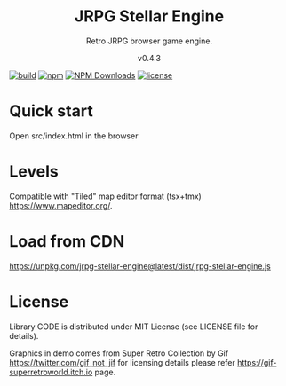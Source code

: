 <h1 align="center">
JRPG Stellar Engine
</h1>
<p align="center">
Retro JRPG browser game engine.
</p>
<p align="center">
v0.4.3
</p>

[![build](https://github.com/dariuszdawidowski/jrpg-stellar-engine/actions/workflows/build.yml/badge.svg)](https://github.com/dariuszdawidowski/jrpg-stellar-engine/actions/workflows/build.yml)
[![npm](https://img.shields.io/npm/v/jrpg-stellar-engine)](https://www.npmjs.com/package/jrpg-stellar-engine)
[![NPM Downloads](https://img.shields.io/npm/dm/jrpg-stellar-engine)](https://www.npmjs.com/package/jrpg-stellar-engine)
[![license](https://img.shields.io/github/license/dariuszdawidowski/jrpg-stellar-engine?color=9cf)](./LICENSE)

# Quick start
Open src/index.html in the browser

# Levels
Compatible with "Tiled" map editor format (tsx+tmx) https://www.mapeditor.org/.

# Load from CDN

https://unpkg.com/jrpg-stellar-engine@latest/dist/jrpg-stellar-engine.js

# License
Library CODE is distributed under MIT License (see LICENSE file for details).

Graphics in demo comes from Super Retro Collection by Gif https://twitter.com/gif_not_jif for licensing details please refer https://gif-superretroworld.itch.io page.